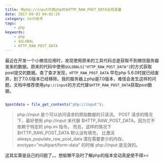 ```yaml
---
title: 用php://input代替php的$HTTP_RAW_POST_DATA全局变量
date: 2017-09-03 04:02:29
category: tech技术
tags:
    - php
keywords:
    - php
    - $GLOBAL
    - HTTP_RAW_POST_DATA
---
```


最近在开发一个小微信应用时，发现使用原来的工具代码总是获取不到微信服务器发来的数据。原来的代码中使用`$GLOBALS["HTTP_RAW_POST_DATA"]`的方式获取post提交的数据。查了查才发现，`HTTP_RAW_POST_DATA` 早在php 5.6.0时就已经废弃，到了7.0.0版本已经移除。我的服务器上php是7.0版本，难怪会发生这样的问题。文档中推荐使用`php://input`的方式代替`$HTTP_RAW_POST_DATA`获取post数据。

```php

$postdata = file_get_contents("php://input");

```

>php://input 是个可以访问请求的原始数据的只读流。 POST 请求的情况下，最好使用 php://input 来代替 $HTTP_RAW_POST_DATA，因为它不依赖于特定的 php.ini 指令。 而且，这样的情况下 $HTTP_RAW_POST_DATA 默认没有填充， 比激活 always_populate_raw_post_data 潜在需要更少的内存。 enctype="multipart/form-data" 的时候 php://input 是无效的。

这其实算是自己的问题了。。想偷懒不及时了解php的版本变动真是使不得><
<!--stackedit_data:
eyJoaXN0b3J5IjpbLTE2MDczMDE4ODNdfQ==
-->